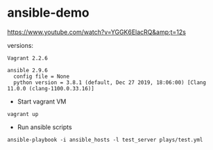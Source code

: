 # ansible-demo
https://www.youtube.com/watch?v=YGGK6ElacRQ&amp;t=12s

versions:
```
Vagrant 2.2.6

ansible 2.9.6
  config file = None
  python version = 3.8.1 (default, Dec 27 2019, 18:06:00) [Clang 11.0.0 (clang-1100.0.33.16)]
```

- Start vagrant VM
```
vagrant up
```

- Run ansible scripts
```
ansible-playbook -i ansible_hosts -l test_server plays/test.yml
```
